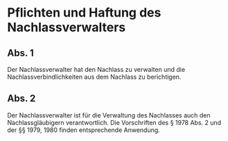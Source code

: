 # Pflichten und Haftung des Nachlassverwalters



## Abs. 1

 Der Nachlassverwalter hat den Nachlass zu verwalten und die Nachlassverbindlichkeiten aus dem Nachlass zu berichtigen.

## Abs. 2

 Der Nachlassverwalter ist für die Verwaltung des Nachlasses auch den Nachlassgläubigern verantwortlich. Die Vorschriften des § 1978 Abs. 2 und der §§ 1979, 1980 finden entsprechende Anwendung. 

